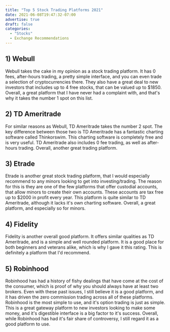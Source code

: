 ```yaml
---
title: "Top 5 Stock Trading Platforms 2021"
date: 2021-06-08T19:47:32-07:00
advertise: true
draft: false
categories:
  - "Stocks"
  - Exchange Recommendations
---
```





## 1) Webull

Webull takes the cake in my opinion as a stock trading platform. It has 0 fees, after-hours trading, a pretty simple interface, and you can even trade a selection of cryptocurrencies there. They also have a great deal to new investors that includes up to 4 free stocks, that can be valued up to $1850. Overall, a great platform that I have never had a complaint with, and that's why it takes the number 1 spot on this list. 


## 2) TD Ameritrade

For similar reasons as Webull, TD Ameritrade takes the number 2 spot. The key difference between those two is TD Ameritrade has a fantastic charting software called Thinkorswim. This charting software is completely free and is very useful. TD Ameritrade also includes 0 fee trading, as well as after-hours trading. Overall, another great trading platform.

## 3) Etrade

Etrade is another great stock trading platform, that I would especially recommend to any minors looking to get into investing/trading. The reason for this is they are one of the few platforms that offer custodial accounts, that allow minors to create their own accounts. These accounts are tax free up to $2000 in profit every year. This platform is quite similar to TD Ameritrade, although it lacks it's own charting software. Overall, a great platform, and especially so for minors.

## 4) Fidelity

Fidelity is another overall good platform. It offers similar qualities as TD Ameritrade, and is a simple and well rounded platform. It is a good place for both beginners and veterans alike, which is why I gave it this rating. This is definitely a platform that I'd recommend.

## 5) Robinhood

Robinhood has had a history of fishy dealings that have come at the cost of the consumer, which is proof of why you should always have at least two brokers. Even with these past issues, I still believe it is a good platform, and it has driven the zero commission trading across all of these platforms. Robinhood is the most simple to use, and it's option trading is just as simple. This is a great gateway platform to new investors looking to make some money, and it's digestible interface is a big factor to it's  success. Overall, while Robinhood has had it's fair share of controversy, I still regard it as a good platform to use.